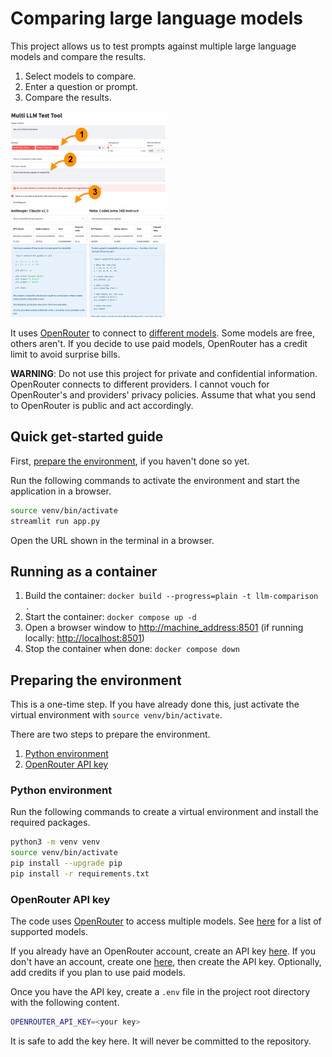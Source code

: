 # Comparing large language models

This project allows us to test prompts against multiple large language models and compare the results.

1. Select models to compare.
1. Enter a question or prompt.
1. Compare the results.

<!-- markdownlint-disable MD033 -->
<img src="pics/overview.png" alt="Overview" width="250"/>

It uses [OpenRouter](https://openrouter.ai/) to connect to [different models](https://openrouter.ai/docs#models). Some models are free, others aren't. If you decide to use paid models, OpenRouter has a credit limit to avoid surprise bills.

**WARNING**: Do not use this project for private and confidential information. OpenRouter connects to different providers. I cannot vouch for OpenRouter's and providers' privacy policies. Assume that what you send to OpenRouter is public and act accordingly.

## Quick get-started guide

First, [prepare the environment](#preparing-the-environment), if you haven't done so yet.

Run the following commands to activate the environment and start the application in a browser.

```bash
source venv/bin/activate
streamlit run app.py
```

Open the URL shown in the terminal in a browser.

## Running as a container

1. Build the container: `docker build --progress=plain -t llm-comparison .`
2. Start the container: `docker compose up -d`
3. Open a browser window to <http://machine_address:8501> (if running locally: <http://localhost:8501>)
4. Stop the container when done: `docker compose down`

## Preparing the environment

This is a one-time step. If you have already done this, just activate the virtual environment with `source venv/bin/activate`.

There are two steps to prepare the environment.

1. [Python environment](#python-environment)
1. [OpenRouter API key](#openrouter-api-key)

### Python environment

Run the following commands to create a virtual environment and install the required packages.

```bash
python3 -m venv venv
source venv/bin/activate
pip install --upgrade pip
pip install -r requirements.txt
```

### OpenRouter API key

The code uses [OpenRouter](https://openrouter.ai/) to access multiple models. See [here](https://openrouter.ai/docs#models) for a list of supported models.

If you already have an OpenRouter account, create an API key [here](https://openrouter.ai/keys). If you don't have an account, create one [here](https://openrouter.ai/), then create the API key. Optionally, add credits if you plan to use paid models.

Once you have the API key, create a `.env` file in the project root directory with the following content.

```bash
OPENROUTER_API_KEY=<your key>
```

It is safe to add the key here. It will never be committed to the repository.
